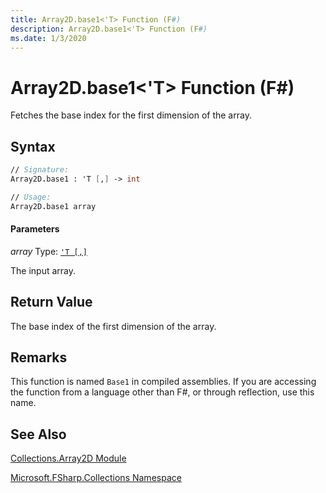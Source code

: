 ```yaml
---
title: Array2D.base1<'T> Function (F#)
description: Array2D.base1<'T> Function (F#)
ms.date: 1/3/2020
---
```


# Array2D.base1<'T> Function (F#)

Fetches the base index for the first dimension of the array.

## Syntax

```fsharp
// Signature:
Array2D.base1 : 'T [,] -> int

// Usage:
Array2D.base1 array
```

#### Parameters
*array*
Type: [`'T [,]`](../core.['t]-type-2d-[fsharp].md)

The input array.

## Return Value

The base index of the first dimension of the array.

## Remarks
This function is named `Base1` in compiled assemblies. If you are accessing the function from a language other than F#, or through reflection, use this name.

## See Also
[Collections.Array2D Module](Collections.Array2D-Module.md)

[Microsoft.FSharp.Collections Namespace](../Microsoft.FSharp.Collections-Namespace.md)
